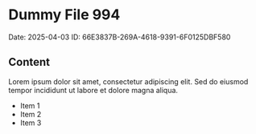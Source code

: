 # Dummy File 994

Date: 2025-04-03
ID: 66E3837B-269A-4618-9391-6F0125DBF580

## Content

Lorem ipsum dolor sit amet, consectetur adipiscing elit.
Sed do eiusmod tempor incididunt ut labore et dolore magna aliqua.

* Item 1
* Item 2
* Item 3
